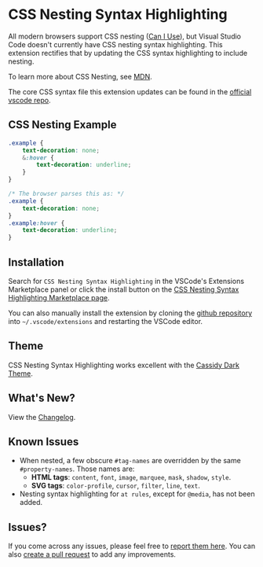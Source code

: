 # CSS Nesting Syntax Highlighting

All modern browsers support CSS nesting ([Can I Use](https://caniuse.com/css-nesting)), but Visual Studio Code doesn't currently have CSS nesting syntax highlighting. This extension rectifies that by updating the CSS syntax highlighting to include nesting.

To learn more about CSS Nesting, see [MDN](https://developer.mozilla.org/en-US/docs/Web/CSS/CSS_nesting).

The core CSS syntax file this extension updates can be found in the [official vscode repo](https://github.com/Microsoft/vscode/blob/main/extensions/css/syntaxes/css.tmLanguage.json).

## CSS Nesting Example

```css
.example {
	text-decoration: none;
	&:hover {
		text-decoration: underline;
	}
}

/* The browser parses this as: */
.example {
	text-decoration: none;
}
.example:hover {
	text-decoration: underline;
}
```

## Installation

Search for `CSS Nesting Syntax Highlighting` in the VSCode's Extensions Marketplace panel or click the install button on the [CSS Nesting Syntax Highlighting Marketplace page](https://marketplace.visualstudio.com/items?itemName=jacobcassidy.css-nesting-syntax-highlighting).

You can also manually install the extension by cloning the [github repository](https://github.com/jacobcassidy/vscode-css-nesting-syntax-highlighting) into `~/.vscode/extensions` and restarting the VSCode editor.

## Theme

CSS Nesting Syntax Highlighting works excellent with the [Cassidy Dark Theme](https://marketplace.visualstudio.com/items?itemName=jacobcassidy.cassidy-dark).

## What's New?

View the [Changelog](https://github.com/jacobcassidy/vscode-css-nesting-syntax-highlighting/blob/main/CHANGELOG.md).

## Known Issues

- When nested, a few obscure `#tag-names` are overridden by the same `#property-names`. Those names are:
  - **HTML tags**: `content`, `font`, `image`, `marquee`, `mask`, `shadow`, `style`.
  - **SVG tags**: `color-profile`, `cursor`, `filter`, `line`, `text`.
- Nesting syntax highlighting for `at rules`, except for `@media`, has not been added.

## Issues?

If you come across any issues, please feel free to [report them here](https://github.com/jacobcassidy/vscode-css-nesting-syntax-highlighting/issues). You can also [create a pull request](https://github.com/jacobcassidy/vscode-css-nesting-syntax-highlighting/pulls) to add any improvements.
